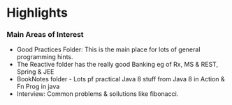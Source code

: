 # Highlights

### Main Areas of Interest
  - Good Practices Folder: This is the main place for lots of general programming hints.
  - The Reactive folder has the really good Banking eg of Rx, MS & REST, Spring & JEE
  - BookNotes folder - Lots pf practical Java 8 stuff from Java 8 in Action & Fn Prog in java
  - Interview: Common problems & soilutions like fibonacci.
